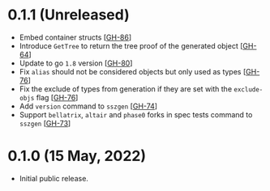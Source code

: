 
# 0.1.1 (Unreleased)

- Embed container structs [[GH-86](https://github.com/ferranbt/fastssz/issues/86)]
- Introduce `GetTree` to return the tree proof of the generated object [[GH-64](https://github.com/ferranbt/fastssz/issues/64)]
- Update to go `1.8` version [[GH-80](https://github.com/ferranbt/fastssz/issues/80)]
- Fix `alias` should not be considered objects but only used as types [[GH-76](https://github.com/ferranbt/fastssz/issues/76)]
- Fix the exclude of types from generation if they are set with the `exclude-objs` flag [[GH-76](https://github.com/ferranbt/fastssz/issues/76)]
- Add `version` command to `sszgen` [[GH-74](https://github.com/ferranbt/fastssz/issues/74)]
- Support `bellatrix`, `altair` and `phase0` forks in spec tests command to `sszgen` [[GH-73](https://github.com/ferranbt/fastssz/issues/73)]

# 0.1.0 (15 May, 2022)

- Initial public release.
